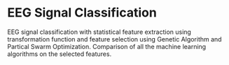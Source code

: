 # EEG Signal Classification
EEG signal classification with statistical feature extraction using transformation function and feature selection using Genetic Algorithm and Partical Swarm Optimization. Comparison of all the machine learning algorithms on the selected features.
